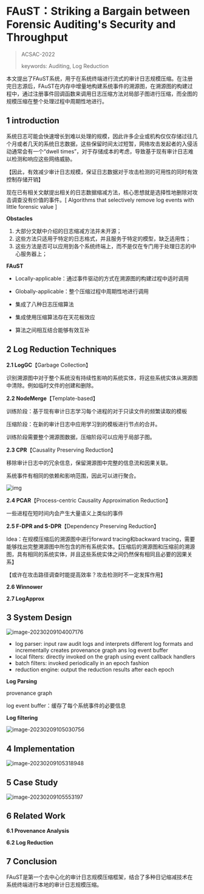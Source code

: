 # FAuST：Striking a Bargain between Forensic Auditing's Security and Throughput

> ACSAC-2022
>
> keywords: Auditing, Log Reduction

本文提出了FAuST系统，用于在系统终端进行流式的审计日志规模压缩。在注册完日志源后，FAuST在内存中增量地构建系统事件的溯源图，在溯源图的构建过程中，通过注册事件回调函数来调用日志压缩方法对局部子图进行压缩，而全图的规模压缩在整个处理过程中周期性地进行。

## 1 introduction

系统日志可能会快速增长到难以处理的规模，因此许多企业或机构仅仅存储过往几个月或者几天的系统日志数据，这些保留时间太过短暂，网络攻击发起者的入侵活动通常会有一个“dwell times”，对于存储成本的考虑，导致基于现有审计日志难以检测和响应这些网络威胁。

【因此，有效减少审计日志规模，保证日志数据对于攻击检测的可用性的同时有效控制存储开销】

现在已有相关文献提出相关的日志数据缩减方法，核心思想就是选择性地删除对攻击调查没有价值的事件。[ Algorithms that selectively remove log events with little forensic value ]

**Obstacles**

1. 大部分文献中介绍的日志缩减方法并未开源；
2. 这些方法只适用于特定的日志格式，并且服务于特定的模型，缺乏适用性；
3. 这些方法是否可以应用到各个系统终端上，而不是仅在专门用于处理日志的中心服务器上；

**FAuST**

- Locally-applicable：通过事件驱动的方式在溯源图的构建过程中适时调用
- Globally-applicable：整个压缩过程中周期性地进行调用

- 集成了八种日志压缩算法
- 集成使用压缩算法存在天花板效应
- 算法之间相互结合能够有效互补



## 2 Log Reduction Techniques

**2.1 LogGC**【Garbage Collection】

识别溯源图中对于整个系统没有持续性影响的系统实体，将这些系统实体从溯源图中清除。例如临时文件的创建和删除。

**2.2 NodeMerge**【Template-based】

训练阶段：基于现有审计日志学习每个进程的对于只读文件的频繁读取的模板

压缩阶段：在新的审计日志中应用学习到的模板进行节点的合并。

训练阶段需要整个溯源图数据，压缩阶段可以应用于局部子图。

**2.3 CPR**【Causality Preserving Reduction】

移除审计日志中的冗余信息，保留溯源图中完整的信息流和因果关联。

系统事件有相同的依赖和影响范围，因此可以进行聚合。

![img](https://img-blog.csdnimg.cn/9d20bfff21d443748de966da5defb62f.png?x-oss-process=image/watermark,type_d3F5LXplbmhlaQ,shadow_50,text_Q1NETiBATlVBQVlZTU0=,size_20,color_FFFFFF,t_70,g_se,x_16)

**2.4 PCAR**【Process-centric Causality Approximation Reduction】

一些进程在短时间内会产生大量语义上类似的事件

**2.5 F-DPR and S-DPR**【Dependency Preserving Reduction】

Idea：在规模压缩后的溯源图中进行forward tracing和backward tracing，需要能够找出完整溯源图中所包含的所有系统实体。【压缩后的溯源图和压缩前的溯源图，具有相同的系统实体，并且这些系统实体之间仍然保有相同且必要的因果关系】

【或许在攻击路径调查时能提高效率？攻击检测时不一定发挥作用】

**2.6 Winnower**

**2.7 LogApprox**



## 3 System Design

![image-20230209104007176](C:\Users\YOUNG\AppData\Roaming\Typora\typora-user-images\image-20230209104007176.png)

- log parser: input raw audit logs and interprets different log formats and incrementally creates provenance graph ans log event buffer
- local filters: directly invoked on the graph  using event callback handlers
- batch filters: invoked periodically in an epoch fashion
- reduction engine: output the reduction results after each epoch

**Log Parsing**

provenance graph

log event buffer：缓存了每个系统事件的必要信息

**Log filtering**

![image-20230209105030756](C:\Users\YOUNG\AppData\Roaming\Typora\typora-user-images\image-20230209105030756.png)



## 4 Implementation

![image-20230209105318948](C:\Users\YOUNG\AppData\Roaming\Typora\typora-user-images\image-20230209105318948.png)



## 5 Case Study

![image-20230209105553197](C:\Users\YOUNG\AppData\Roaming\Typora\typora-user-images\image-20230209105553197.png)

## 6 Related Work

**6.1 Provenance Analysis**

**6.2 Log Reduction**



## 7 Conclusion

FAuST是第一个去中心化的审计日志规模压缩框架，结合了多种日记缩减技术在系统终端进行本地的审计日志规模压缩。





